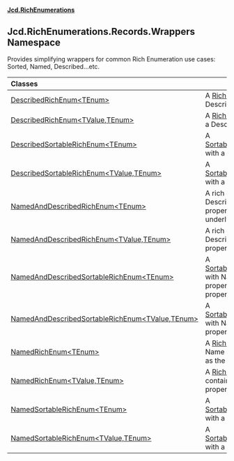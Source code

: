 #### [Jcd.RichEnumerations](index.md 'index')

## Jcd.RichEnumerations.Records.Wrappers Namespace

Provides simplifying wrappers for common Rich Enumeration use cases: Sorted, Named, Described...etc.

| Classes | |
| :--- | :--- |
| [DescribedRichEnum&lt;TEnum&gt;](Jcd.RichEnumerations.Records.Wrappers.DescribedRichEnum_TEnum_.md 'Jcd.RichEnumerations.Records.Wrappers.DescribedRichEnum<TEnum>') | A [RichEnum&lt;TEnum&gt;](Jcd.RichEnumerations.Records.RichEnum_TEnum_.md 'Jcd.RichEnumerations.Records.RichEnum<TEnum>') with a Description property. |
| [DescribedRichEnum&lt;TValue,TEnum&gt;](Jcd.RichEnumerations.Records.Wrappers.DescribedRichEnum_TValue,TEnum_.md 'Jcd.RichEnumerations.Records.Wrappers.DescribedRichEnum<TValue,TEnum>') | A [RichEnum&lt;TValue,TEnum&gt;](Jcd.RichEnumerations.Records.RichEnum_TValue,TEnum_.md 'Jcd.RichEnumerations.Records.RichEnum<TValue,TEnum>') with a Description property. |
| [DescribedSortableRichEnum&lt;TEnum&gt;](Jcd.RichEnumerations.Records.Wrappers.DescribedSortableRichEnum_TEnum_.md 'Jcd.RichEnumerations.Records.Wrappers.DescribedSortableRichEnum<TEnum>') | A [SortableRichEnum&lt;TValue,TEnum&gt;](Jcd.RichEnumerations.Records.SortableRichEnum_TValue,TEnum_.md 'Jcd.RichEnumerations.Records.SortableRichEnum<TValue,TEnum>') with a Description property. |
| [DescribedSortableRichEnum&lt;TValue,TEnum&gt;](Jcd.RichEnumerations.Records.Wrappers.DescribedSortableRichEnum_TValue,TEnum_.md 'Jcd.RichEnumerations.Records.Wrappers.DescribedSortableRichEnum<TValue,TEnum>') | A [SortableRichEnum&lt;TValue,TEnum&gt;](Jcd.RichEnumerations.Records.SortableRichEnum_TValue,TEnum_.md 'Jcd.RichEnumerations.Records.SortableRichEnum<TValue,TEnum>') with a Description property. |
| [NamedAndDescribedRichEnum&lt;TEnum&gt;](Jcd.RichEnumerations.Records.Wrappers.NamedAndDescribedRichEnum_TEnum_.md 'Jcd.RichEnumerations.Records.Wrappers.NamedAndDescribedRichEnum<TEnum>') | A rich enumeration containing Description, Name and Value properties with int as the underlying Value data type. |
| [NamedAndDescribedRichEnum&lt;TValue,TEnum&gt;](Jcd.RichEnumerations.Records.Wrappers.NamedAndDescribedRichEnum_TValue,TEnum_.md 'Jcd.RichEnumerations.Records.Wrappers.NamedAndDescribedRichEnum<TValue,TEnum>') | A rich enumeration containing Description, Name and Value properties. |
| [NamedAndDescribedSortableRichEnum&lt;TEnum&gt;](Jcd.RichEnumerations.Records.Wrappers.NamedAndDescribedSortableRichEnum_TEnum_.md 'Jcd.RichEnumerations.Records.Wrappers.NamedAndDescribedSortableRichEnum<TEnum>') | A [SortableRichEnum&lt;TValue,TEnum&gt;](Jcd.RichEnumerations.Records.SortableRichEnum_TValue,TEnum_.md 'Jcd.RichEnumerations.Records.SortableRichEnum<TValue,TEnum>')  with Name and Description properties. The type of the Value property is [System.Int32](https://docs.microsoft.com/en-us/dotnet/api/System.Int32 'System.Int32'). |
| [NamedAndDescribedSortableRichEnum&lt;TValue,TEnum&gt;](Jcd.RichEnumerations.Records.Wrappers.NamedAndDescribedSortableRichEnum_TValue,TEnum_.md 'Jcd.RichEnumerations.Records.Wrappers.NamedAndDescribedSortableRichEnum<TValue,TEnum>') | A [SortableRichEnum&lt;TValue,TEnum&gt;](Jcd.RichEnumerations.Records.SortableRichEnum_TValue,TEnum_.md 'Jcd.RichEnumerations.Records.SortableRichEnum<TValue,TEnum>')  with Name and Description properties. |
| [NamedRichEnum&lt;TEnum&gt;](Jcd.RichEnumerations.Records.Wrappers.NamedRichEnum_TEnum_.md 'Jcd.RichEnumerations.Records.Wrappers.NamedRichEnum<TEnum>') | A [RichEnum&lt;TEnum&gt;](Jcd.RichEnumerations.Records.RichEnum_TEnum_.md 'Jcd.RichEnumerations.Records.RichEnum<TEnum>') containing Name and Value properties with int as the underlying Value data type. |
| [NamedRichEnum&lt;TValue,TEnum&gt;](Jcd.RichEnumerations.Records.Wrappers.NamedRichEnum_TValue,TEnum_.md 'Jcd.RichEnumerations.Records.Wrappers.NamedRichEnum<TValue,TEnum>') | A [RichEnum&lt;TValue,TEnum&gt;](Jcd.RichEnumerations.Records.RichEnum_TValue,TEnum_.md 'Jcd.RichEnumerations.Records.RichEnum<TValue,TEnum>') containing Name and Value properties. |
| [NamedSortableRichEnum&lt;TEnum&gt;](Jcd.RichEnumerations.Records.Wrappers.NamedSortableRichEnum_TEnum_.md 'Jcd.RichEnumerations.Records.Wrappers.NamedSortableRichEnum<TEnum>') | A [SortableRichEnum&lt;TValue,TEnum&gt;](Jcd.RichEnumerations.Records.SortableRichEnum_TValue,TEnum_.md 'Jcd.RichEnumerations.Records.SortableRichEnum<TValue,TEnum>') with a Name property. |
| [NamedSortableRichEnum&lt;TValue,TEnum&gt;](Jcd.RichEnumerations.Records.Wrappers.NamedSortableRichEnum_TValue,TEnum_.md 'Jcd.RichEnumerations.Records.Wrappers.NamedSortableRichEnum<TValue,TEnum>') | A [SortableRichEnum&lt;TValue,TEnum&gt;](Jcd.RichEnumerations.Records.SortableRichEnum_TValue,TEnum_.md 'Jcd.RichEnumerations.Records.SortableRichEnum<TValue,TEnum>') with a Name property. |
